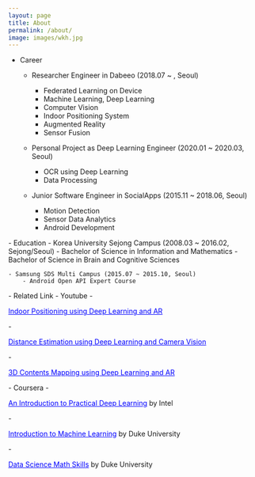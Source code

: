 ```yaml
---
layout: page
title: About
permalink: /about/
image: images/wkh.jpg
---
```


- Career
    - Researcher Engineer in Dabeeo (2018.07 ~ , Seoul)
        - Federated Learning on Device
        - Machine Learning, Deep Learning
        - Computer Vision
        - Indoor Positioning System
        - Augmented Reality
        - Sensor Fusion

    - Personal Project as Deep Learning Engineer (2020.01 ~ 2020.03, Seoul)
        - OCR using Deep Learning
        - Data Processing
    
    - Junior Software Engineer in SocialApps (2015.11 ~ 2018.06, Seoul)
        - Motion Detection
        - Sensor Data Analytics
        - Android Development

<p></p>
- Education
    - Korea University Sejong Campus (2008.03 ~ 2016.02, Sejong/Seoul)
        - Bachelor of Science in Information and Mathematics
        - Bachelor of Science in Brain and Cognitive Sciences
    
    - Samsung SDS Multi Campus (2015.07 ~ 2015.10, Seoul)
        - Android Open API Expert Course

<p></p>
- Related Link
    - Youtube
        - <p class="view"><a href="https://youtu.be/f-VjvKtqr0g" style="color:blue">Indoor Positioning using Deep Learning and AR</a></p>
        - <p class="view"><a href="https://youtu.be/j8RlDm9CFI4" style="color:blue">Distance Estimation using Deep Learning and Camera Vision</a></p>
        - <p class="view"><a href="https://youtu.be/CpVjXxawqZQ" style="color:blue">3D Contents Mapping using Deep Learning and AR</a></p>
    - Coursera
        - <p class="view"><a href="https://coursera.org/share/cb5e5be4d18481fd360f88a47e06beb4" style="color:blue">An Introduction to Practical Deep Learning</a> by Intel</p>
        - <p class="view"><a href="https://www.coursera.org/account/accomplishments/verify/U87RHNT4ECAF" style="color:blue">Introduction to Machine Learning</a> by Duke University</p>
        - <p class="view"><a href="https://www.coursera.org/account/accomplishments/verify/N8R62C4UTA3D" style="color:blue">Data Science Math Skills</a> by Duke University</p>